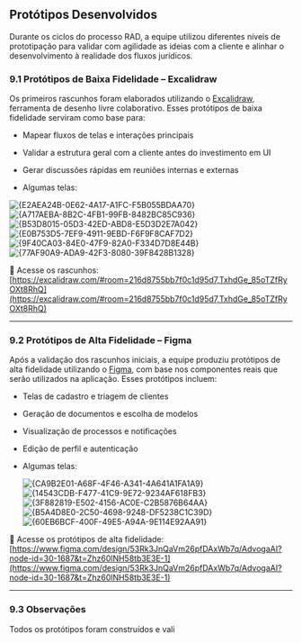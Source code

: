 ## Protótipos Desenvolvidos

Durante os ciclos do processo RAD, a equipe utilizou diferentes níveis de prototipação para validar com agilidade as ideias com a cliente e alinhar o desenvolvimento à realidade dos fluxos jurídicos.

### 9.1 Protótipos de Baixa Fidelidade – Excalidraw

Os primeiros rascunhos foram elaborados utilizando o [Excalidraw](https://excalidraw.com/#room=216d8755bb7f0c1d95d7,TxhdGe_85oTZfRyOXt8RhQ), ferramenta de desenho livre colaborativo. Esses protótipos de baixa fidelidade serviram como base para:

- Mapear fluxos de telas e interações principais
- Validar a estrutura geral com a cliente antes do investimento em UI
- Gerar discussões rápidas em reuniões internas e externas

- Algumas telas:

![{E2AEA24B-0E62-4A17-A1FC-F5B055BDAA70}](https://github.com/user-attachments/assets/da8198a3-d693-462e-a22e-615e5f3fdc16)
![{A717AEBA-8B2C-4FB1-99FB-8482BC85C936}](https://github.com/user-attachments/assets/43305070-9dc0-4b17-a8a9-6bec7361e3d2)
![{B53D8015-05D3-42ED-ABD8-E5D3D2E7A042}](https://github.com/user-attachments/assets/b89de2ad-0033-4400-8594-49b74e7d6a7b)
![{E0B753D5-7EF9-4911-9EBD-F6F9F8CAF7D2}](https://github.com/user-attachments/assets/5c841159-2621-4780-91ff-2d3f5101b8ab)
![{9F40CA03-84E0-47F9-82A0-F334D7D8E44B}](https://github.com/user-attachments/assets/adaac7d3-2f93-4d11-9c61-c694f1c509fc)
![{77AF90A9-ADA9-42F3-8080-39F8428B1328}](https://github.com/user-attachments/assets/5aa35a18-99dc-43c9-af73-198808014452)

🔗 Acesse os rascunhos:  
[https://excalidraw.com/#room=216d8755bb7f0c1d95d7,TxhdGe_85oTZfRyOXt8RhQ](https://excalidraw.com/#room=216d8755bb7f0c1d95d7,TxhdGe_85oTZfRyOXt8RhQ)

---

### 9.2 Protótipos de Alta Fidelidade – Figma

Após a validação dos rascunhos iniciais, a equipe produziu protótipos de alta fidelidade utilizando o [Figma](https://www.figma.com/design/53Rk3JnQaVm26pfDAxWb7q/AdvogaAI?node-id=30-1687&t=Zhz60lNH58tb3E3E-1), com base nos componentes reais que serão utilizados na aplicação. Esses protótipos incluem:

- Telas de cadastro e triagem de clientes
- Geração de documentos e escolha de modelos
- Visualização de processos e notificações
- Edição de perfil e autenticação

- Algumas telas:

  ![{CA9B2E01-A68F-4F46-A341-4A641A1FA1A9}](https://github.com/user-attachments/assets/6a9e6714-a9f0-42d9-9ca4-a74fc59002f2)
  ![{14543CDB-F477-41C9-9E72-9234AF618FB3}](https://github.com/user-attachments/assets/07b63c2d-3dfa-4433-9fe5-d95dec87606d)
  ![{3F882819-E502-4156-AC0E-C2B5876B64AA}](https://github.com/user-attachments/assets/2e7a19f4-74d9-498e-88e7-3545c58c6afb)
  ![{B5A4D8E0-2C50-4698-9248-DF5238C1C39D}](https://github.com/user-attachments/assets/db472837-9b60-4b67-a1ff-3eb802dd12ec)
  ![{60EB6BCF-400F-49E5-A94A-9E114E92AA91}](https://github.com/user-attachments/assets/59d55b34-3be2-4a39-a08a-58fc3761da6a)

🔗 Acesse os protótipos de alta fidelidade:  
[https://www.figma.com/design/53Rk3JnQaVm26pfDAxWb7q/AdvogaAI?node-id=30-1687&t=Zhz60lNH58tb3E3E-1](https://www.figma.com/design/53Rk3JnQaVm26pfDAxWb7q/AdvogaAI?node-id=30-1687&t=Zhz60lNH58tb3E3E-1)

---

### 9.3 Observações

Todos os protótipos foram construídos e vali
